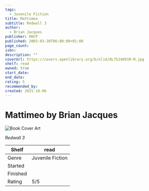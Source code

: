```yaml
---
tags:
  - Juvenile Fiction
title: Mattimeo
subtitle: Redwall 3
author:
  - Brian Jacques
publisher: RHCP
published: 2003-03-30T06:00:00+01:00
page_count:
isbn:
description: ""
coverUrl: https://covers.openlibrary.org/b/olid/OL7524091M-M.jpg
shelf: read
owned: true
start_date:
end_date:
rating: 5
recommended_by:
created: 2015-10-06
---
```


# Mattimeo by Brian Jacques

![Book Cover Art](https://covers.openlibrary.org/b/olid/OL7524091M-M.jpg)

_Redwall 3_

| Shelf | read |
| --- | --- |
| Genre | Juvenile Fiction |
| Started |  |
| Finished |  |
| Rating | 5/5 |

